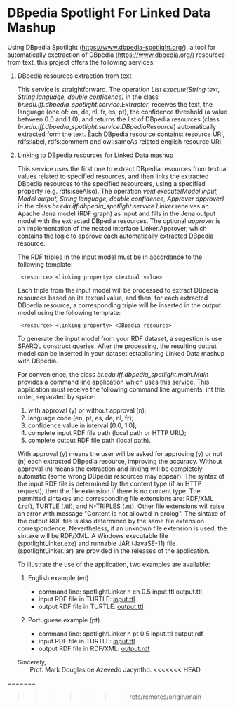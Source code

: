 # DBpedia Spotlight For Linked Data Mashup
Using DBpedia Spotlight (https://www.dbpedia-spotlight.org/), a tool for automatically exctraction of DBpedia (https://www.dbpedia.org/) resources from text, this project offers the following services:

1. DBpedia resources extraction from text

   This service is straightforward. The operation *List<DBpediaResource> execute(String text, String language, double confidence)* in the class *br.edu.iff.dbpedia_spotlight.service.Extractor*, receives the text, the language (one of: en, de, nl, fr, es, pt), the confidence threshold (a value between 0.0 and 1.0), and returns the list of DBpedia resources (class *br.edu.iff.dbpedia_spotlight.service.DBpediaResource*) automatically extracted form the text. Each DBpedia resource contains: resource URI, rdfs:label, rdfs:comment and owl:sameAs related english resource URI.

2. Linking to DBpedia resources for Linked Data mashup
    
    This service uses the first one to extract DBpedia resources from textual values related to specified resources, and then links the extracted DBpedia resources to the specified resourcers, using a specified property (e.g. rdfs:seeAlso). The operation *void execute(Model input, Model output, String language, double confidence, Approver approver)* in the class *br.edu.iff.dbpedia_spotlight.service.Linker* receives an Apache Jena model (RDF graph) as input and fills in the Jena output model with the extracted DBpedia resources. The optional *approver* is an implementation of the nested interface Linker.Approver, which contains the logic to approve each automatically extracted DBpedia resource. 
    
    The RDF triples in the input model must be in accordance to the following template: 
        
        <resource> <linking property> <textual value>  
  
    Each triple from the input model will be processed to extract DBpedia resources based on its textual value, and then, for each extracted DBpedia resource, a corresponding triple will be inserted in the output model using the following template:
        
        <resource> <linking property> <DBpedia resource>

    To generate the input model from your RDF dataset, a sugestion is use SPARQL construct queries. After the processing, the resulting output model can be inserted in your dataset establishing Linked Data mashup with DBpedia.
    
    For convenience, the class *br.edu.iff.dbpedia_spotlight.main.Main* provides a command line application which uses this service. This application must receive the following command line arguments, int this order, separated by space:
    1. with approval (y) or without approval (n);
    2. language code (en, pt, es, de, nl, fr);
    3. confidence value in interval [0.0, 1.0];
    4. complete input RDF file path (local path or HTTP URL);
    5. complete output RDF file path (local path).
    
    With approval (y) means the user will be asked for approving (y) or not (n) each extracted DBpedia resource, improving the accuracy. Without approval (n) means the extraction and linking will be completely automatic (some wrong DBpedia resources may appear). 
    The syntax of the input RDF file is determined by the content type (if an HTTP request), then the file extension if there is no content type. The permitted sintaxes and corresponding file extensions are: RDF/XML (.rdf), TURTLE (.ttl), and N-TRIPLES (.nt). Other file extensions will raise an error with message "Content is not allowed in prolog".
    The sintaxe of the output RDF file is also determined by the same file extension correspondence. Nevertheless, if an unknown file extension is used, the sintaxe will be RDF/XML.
    A Windows executable file (spotlightLinker.exe) and runnable JAR (JavaSE-11) file  (spotlightLinker.jar) are provided in the releases of the application.
    
    To illustrate the use of the application, two examples are available:
    
    1. English example (en)
        * command line: spotlightLinker n en 0.5 input.ttl output.ttl
        * input RDF file in TURTLE: [input.ttl](https://drive.google.com/file/d/1w4tX9odNk3uS6f5rfGvTwhwdnR5pEVRR/view?usp=sharing "input RDF file")
        * output RDF file in TURTLE: [output.ttl](https://drive.google.com/file/d/1zLFmR9dd5b5LD8XGFwQ0_QpkmzwOYyuB/view?usp=sharing "output RDF file")
        
    3. Portuguese example (pt)
        * command line: spotlightLinker n pt 0.5 input.ttl output.rdf
        * input RDF file in TURTLE: [input.ttl](https://drive.google.com/file/d/1uHIshFqx1og1jq42fr89xislH0bQIbiH/view?usp=sharing "input RDF file")
        * output RDF file in RDF/XML: [output.rdf](https://drive.google.com/file/d/1ewDWZwB9ONuIGNCSCf9i8tV1LJ0We9j9/view?usp=sharing "output RDF file")
    
    
    Sincerely,<br>&nbsp;&nbsp;&nbsp;&nbsp;&nbsp;&nbsp;&nbsp;Prof. Mark Douglas de Azevedo Jacyntho.
<<<<<<< HEAD
    
=======
    
>>>>>>> refs/remotes/origin/main
